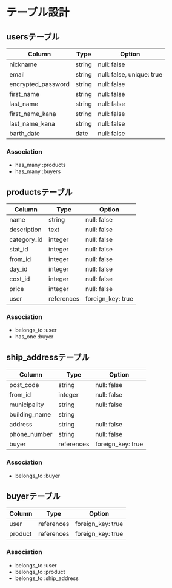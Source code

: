 # テーブル設計

## usersテーブル

| Column            | Type   | Option                   |
| ----------------- | ------ | ------------------------ |
| nickname          | string | null: false              |
| email             | string | null: false, unique: true|
| encrypted_password| string | null: false              |
| first_name        | string | null: false              |
| last_name         | string | null: false              |
| first_name_kana   | string | null: false              |
| last_name_kana    | string | null: false              |
| barth_date        | date   | null: false              |

### Association

- has_many :products
- has_many :buyers

## productsテーブル

| Column      | Type       | Option           |
| ----------- | ---------- | ---------------- |
| name        | string     | null: false      |
| description | text       | null: false      |
| category_id | integer    | null: false      |
| stat_id     | integer    | null: false      |
| from_id     | integer    | null: false      |
| day_id      | integer    | null: false      |
| cost_id     | integer    | null: false      |
| price       | integer    | null: false      |
| user        | references | foreign_key: true|

### Association

- belongs_to :user
- has_one :buyer

## ship_addressテーブル

| Column        | Type       | Option           |
| ------------- | ---------- | ---------------- |
| post_code     | string     | null: false      |
| from_id       | integer    | null: false      |
| municipality  | string     | null: false      |
| building_name | string     |                  |
| address       | string     | null: false      |
| phone_number  | string     | null: false      |
| buyer         | references | foreign_key: true|

### Association

- belongs_to :buyer

## buyerテーブル

| Column     | Type       | Option            |
| ---------- | ---------- | ----------------- |
| user       | references | foreign_key: true |
| product    | references | foreign_key: true |

### Association

- belongs_to :user
- belongs_to :product
- belongs_to :ship_address